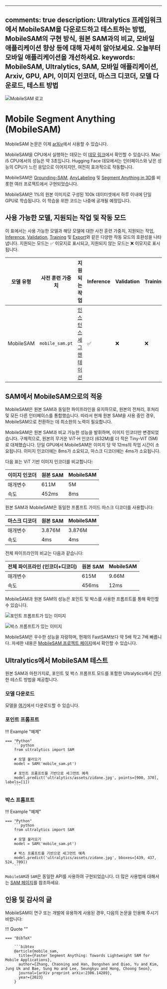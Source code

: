 ______________________________________________________________________

## comments: true description: Ultralytics 프레임워크에서 MobileSAM을 다운로드하고 테스트하는 방법, MobileSAM의 구현 방식, 원본 SAM과의 비교, 모바일 애플리케이션 향상 등에 대해 자세히 알아보세요. 오늘부터 모바일 애플리케이션을 개선하세요. keywords: MobileSAM, Ultralytics, SAM, 모바일 애플리케이션, Arxiv, GPU, API, 이미지 인코더, 마스크 디코더, 모델 다운로드, 테스트 방법

![MobileSAM 로고](https://github.com/ChaoningZhang/MobileSAM/blob/master/assets/logo2.png?raw=true)

# Mobile Segment Anything (MobileSAM)

MobileSAM 논문은 이제 [arXiv](https://arxiv.org/pdf/2306.14289.pdf)에서 사용할 수 있습니다.

MobileSAM을 CPU에서 실행하는 데모는 이 [데모 링크](https://huggingface.co/spaces/dhkim2810/MobileSAM)에서 확인할 수 있습니다. Mac i5 CPU에서의 성능은 약 3초입니다. Hugging Face 데모에서는 인터페이스와 낮은 성능의 CPU가 느린 응답으로 이어지지만, 여전히 효과적으로 작동합니다.

MobileSAM은 [Grounding-SAM](https://github.com/IDEA-Research/Grounded-Segment-Anything), [AnyLabeling](https://github.com/vietanhdev/anylabeling) 및 [Segment Anything in 3D](https://github.com/Jumpat/SegmentAnythingin3D)를 비롯한 여러 프로젝트에서 구현되었습니다.

MobileSAM은 1%의 원본 이미지로 구성된 100k 데이터셋에서 하루 이내에 단일 GPU로 학습됩니다. 이 학습을 위한 코드는 나중에 공개될 예정입니다.

## 사용 가능한 모델, 지원되는 작업 및 작동 모드

이 표에서는 사용 가능한 모델과 해당 모델에 대한 사전 훈련 가중치, 지원되는 작업, [Inference](../modes/predict.md), [Validation](../modes/val.md), [Training](../modes/train.md) 및 [Export](../modes/export.md)와 같은 다양한 작동 모드의 호환성을 나타냅니다. 지원되는 모드는 ✅ 이모지로 표시되고, 지원되지 않는 모드는 ❌ 이모지로 표시됩니다.

| 모델 유형     | 사전 훈련 가중치       | 지원되는 작업                            | Inference | Validation | Training | Export |
| --------- | --------------- | ---------------------------------- | --------- | ---------- | -------- | ------ |
| MobileSAM | `mobile_sam.pt` | [인스턴스 세그멘테이션](../tasks/segment.md) | ✅         | ❌          | ❌        | ✅      |

## SAM에서 MobileSAM으로의 적응

MobileSAM은 원본 SAM과 동일한 파이프라인을 유지하므로, 원본의 전처리, 후처리 및 모든 다른 인터페이스를 통합했습니다. 따라서 현재 원본 SAM을 사용 중인 경우, MobileSAM으로 전환하는 데 최소한의 노력이 필요합니다.

MobileSAM은 원본 SAM과 비교 가능한 성능을 발휘하며, 이미지 인코더만 변경되었습니다. 구체적으로, 원본의 무거운 ViT-H 인코더 (632M)를 더 작은 Tiny-ViT (5M)로 대체했습니다. 단일 GPU에서 MobileSAM은 이미지 당 약 12ms의 작업 시간이 소요됩니다. 이미지 인코더에는 8ms가 소요되고, 마스크 디코더에는 4ms가 소요됩니다.

다음 표는 ViT 기반 이미지 인코더를 비교합니다:

| 이미지 인코더 | 원본 SAM | MobileSAM |
| ------- | ------ | --------- |
| 매개변수    | 611M   | 5M        |
| 속도      | 452ms  | 8ms       |

원본 SAM과 MobileSAM은 동일한 프롬프트 가이드 마스크 디코더를 사용합니다:

| 마스크 디코더 | 원본 SAM | MobileSAM |
| ------- | ------ | --------- |
| 매개변수    | 3.876M | 3.876M    |
| 속도      | 4ms    | 4ms       |

전체 파이프라인의 비교는 다음과 같습니다:

| 전체 파이프라인 (인코더+디코더) | 원본 SAM | MobileSAM |
| ------------------ | ------ | --------- |
| 매개변수               | 615M   | 9.66M     |
| 속도                 | 456ms  | 12ms      |

MobileSAM과 원본 SAM의 성능은 포인트 및 박스를 사용한 프롬프트를 통해 확인할 수 있습니다.

![포인트 프롬프트가 있는 이미지](https://raw.githubusercontent.com/ChaoningZhang/MobileSAM/master/assets/mask_box.jpg?raw=true)

![박스 프롬프트가 있는 이미지](https://github.com/ChaoningZhang/MobileSAM/blob/master/assets/logo2.png?raw=true)

MobileSAM은 우수한 성능을 자랑하며, 현재의 FastSAM보다 약 5배 작고 7배 빠릅니다. 자세한 내용은 [MobileSAM 프로젝트 페이지](https://github.com/ChaoningZhang/MobileSAM)에서 확인할 수 있습니다.

## Ultralytics에서 MobileSAM 테스트

원본 SAM과 마찬가지로, 포인트 및 박스 프롬프트 모드를 포함한 Ultralytics에서 간단한 테스트 방법을 제공합니다.

### 모델 다운로드

모델을 [여기](https://github.com/ChaoningZhang/MobileSAM/blob/master/weights/mobile_sam.pt)에서 다운로드할 수 있습니다.

### 포인트 프롬프트

!!! Example "예제"

````
=== "Python"
    ```python
    from ultralytics import SAM

    # 모델 불러오기
    model = SAM('mobile_sam.pt')

    # 포인트 프롬프트를 기반으로 세그먼트 예측
    model.predict('ultralytics/assets/zidane.jpg', points=[900, 370], labels=[1])
    ```
````

### 박스 프롬프트

!!! Example "예제"

````
=== "Python"
    ```python
    from ultralytics import SAM

    # 모델 불러오기
    model = SAM('mobile_sam.pt')

    # 박스 프롬프트를 기반으로 세그먼트 예측
    model.predict('ultralytics/assets/zidane.jpg', bboxes=[439, 437, 524, 709])
    ```
````

`MobileSAM`과 `SAM`은 동일한 API를 사용하여 구현되었습니다. 더 많은 사용법에 대해서는 [SAM 페이지](sam.md)를 참조하세요.

## 인용 및 감사의 글

MobileSAM이 연구 또는 개발에 유용하게 사용된 경우, 다음의 논문을 인용해 주시기 바랍니다:

!!! Quote ""

````
=== "BibTeX"

    ```bibtex
    @article{mobile_sam,
      title={Faster Segment Anything: Towards Lightweight SAM for Mobile Applications},
      author={Zhang, Chaoning and Han, Dongshen and Qiao, Yu and Kim, Jung Uk and Bae, Sung Ho and Lee, Seungkyu and Hong, Choong Seon},
      journal={arXiv preprint arXiv:2306.14289},
      year={2023}
    }
````
